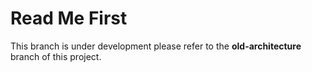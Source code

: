 # Read Me First
This branch is under development please refer to the **old-architecture** branch of this project.

